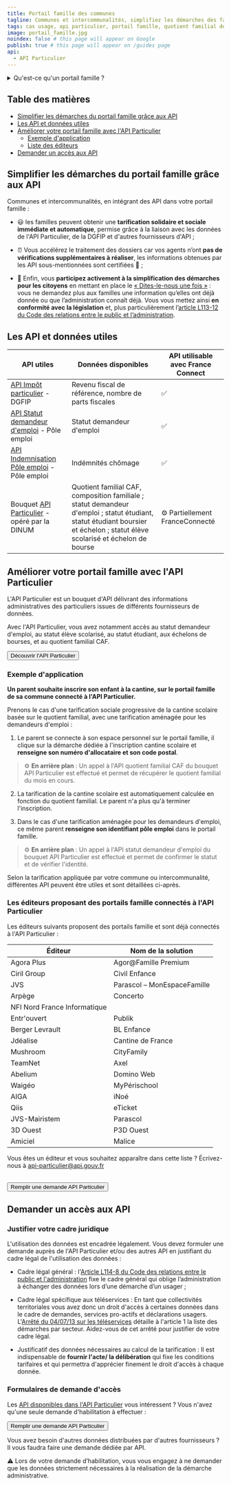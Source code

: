 ```yaml
---
title: Portail famille des communes
tagline: Communes et intercommunalités, simplifiez les démarches des familles en calculant automatiquement leur tarif de restauration scolaire, de crèches ou d'activités périscolaires ou municipales.
tags: cas usage, api particulier, portail famille, quotient familial dématérialisé, tarification restauration scolaire, tarification activités périscolaires
image: portail_famille.jpg
noindex: false # this page will appear on Google
publish: true # this page will appear on /guides page
api:
  - API Particulier
---
```


<details>
   <summary>Qu'est-ce qu'un portail famille ?</summary>

De plus en plus de communes et intercommunalités mettent à disposition des habitants un portail famille permettant d'accéder à des services en ligne pour gérer les activités de l'ensemble de la famille : la crèche, l'halte-garderie, les centres de loisirs, la restauration scolaire, les goûters, les études, le conservatoire, l'atelier beaux-arts etc..

Ce type de portail permet généralement de réserver et payer en ligne les factures liées aux activités péri- et extrascolaires, de suivre les paiements et de gérer les informations liées au compte de la famille. La tarification de ces activités peut être sociale ou solidaire, c'est-à-dire adaptée en fonction du statut ou des ressources de la famille.

En général, le calcul des tarifs utilise le quotient familial de la Caisse d’allocations familiales (CAF) et/ou l'avis d'imposition (DGFIP) fournis par les citoyens.

</details>

## Table des matières

- [Simplifier les démarches du portail famille grâce aux API](#simplifier-les-demarches-du-portail-famille-grace-aux-API)
- [Les API et données utiles](#les-api-et-donnees-utiles)
- [Améliorer votre portail famille avec l'API Particulier](#ameliorer-votre-portail-famille-avec-l-api-particulier)
  - [Exemple d'application](#exemple-d-application)
  - [Liste des éditeurs](#les-editeurs-proposant-des-portails-famille-connectes-a-l-api-particulier)
- [Demander un accès aux API](#demander-un-acces-aux-api)

## Simplifier les démarches du portail famille grâce aux API 

Communes et intercommunalités, en intégrant des API dans votre portail famille :

- 😃 les familles peuvent obtenir une **tarification solidaire et sociale immédiate et automatique**, permise grâce à la liaison avec les données de l'API Particulier, de la DGFIP et d'autres fournisseurs d'API ;

- ⏰ Vous accélérez le traitement des dossiers car vos agents n’ont **pas de vérifications supplémentaires à réaliser**, les informations obtenues par les API sous-mentionnées sont certifiées 🔎 ;

- 🎯 Enfin, vous **participez activement à la simplification des démarches pour les citoyens** en mettant en place le [« Dites-le-nous une fois »](https://www.numerique.gouv.fr/services/guichet-dites-le-nous-une-fois/) : vous ne demandez plus aux familles une information qu’elles ont déjà donnée ou que l’administration connaît déjà.
Vous vous mettez ainsi **en conformité avec la législation** et, plus particulièrement l’[article L113-12 du Code des relations entre le public et l’administration](https://www.legifrance.gouv.fr/codes/article_lc/LEGIARTI000037313155).

## Les API et données utiles

| API utiles | Données disponibles |  API utilisable avec France Connect |
| --- | --- | --- |
| [API Impôt particulier](/les-api/impot-particulier) - DGFIP | Revenu fiscal de référence, nombre de parts fiscales | ✅ |
| [API Statut demandeur d'emploi](/les-api/api-statut-demandeur-emploi) - Pôle emploi | Statut demandeur d'emploi | ✅ |
| [API Indemnisation Pôle emploi](/les-api/api-indemnisation-pole-emploi) - Pôle emploi | Indémnités chômage | ✅ |
| Bouquet [API Particulier](https://particulier.api.gouv.fr/catalogue) - opéré par la DINUM | Quotient familial CAF, composition familiale ; statut demandeur d'emploi ; statut étudiant, statut étudiant boursier et échelon ; statut élève scolarisé et échelon de bourse | ⚙️ Partiellement FranceConnecté |

## Améliorer votre portail famille avec l'API Particulier

L'API Particulier est un bouquet d'API délivrant des informations administratives des particuliers issues de différents fournisseurs de données.

Avec l'API Particulier, vous avez notamment accès au statut demandeur d'emploi, au statut élève scolarisé, au statut étudiant, aux échelons de bourses, et au quotient familial CAF.

<Button href="https://particulier.api.gouv.fr/catalogue">Découvrir l'API Particulier</Button>

### Exemple d'application

**Un parent souhaite inscrire son enfant à la cantine, sur le portail famille de sa commune connecté à l'API Particulier.**

Prenons le cas d'une tarification sociale progressive de la cantine scolaire basée sur le quotient familial, avec une tarification aménagée pour les demandeurs d'emploi :

1. Le parent se connecte à son espace personnel sur le portail famille, il clique sur la démarche dédiée à l'inscription cantine scolaire et **renseigne son numéro d'allocataire et son code postal**.

> ⚙️ **En arrière plan** : Un appel à l'API quotient familial CAF du bouquet API Particulier est effectué et permet de récupérer le quotient familial du mois en cours.

2. La tarification de la cantine scolaire est automatiquement calculée en fonction du quotient familial. Le parent n'a plus qu'à terminer l'inscription.

3. Dans le cas d'une tarification aménagée pour les demandeurs d'emploi, ce même parent **renseigne son identifiant pôle emploi** dans le portail famille. 

> ⚙️ **En arrière plan** : Un appel à l'API statut demandeur d'emploi du bouquet API Particulier est effectué et permet de confirmer le statut et de vérifier l'identité.

Selon la tarification appliquée par votre commune ou intercommunalité, différentes API peuvent être utiles et sont détaillées ci-après.

### Les éditeurs proposant des portails famille connectés à l'API Particulier

Les éditeurs suivants proposent des portails famille et sont déjà connectés à l'API Particulier :

| Éditeur                      | Nom de la solution            |
| ---------------------------- | ----------------------------- |
| Agora Plus                   | Agor@Famille Premium          |
| Ciril Group                  | Civil Enfance                 |
| JVS                          | Parascol – MonEspaceFamille   |
| Arpège                       | Concerto                      |
| NFI Nord France Informatique |                               |
| Entr'ouvert                  | Publik                        |
| Berger Levrault              | BL Enfance                    |
| Jdéalise                     | Cantine de France             |
| Mushroom                     | CityFamily                    |
| TeamNet                      | Axel                          |
| Abelium                      | Domino Web                    |
| Waigéo                       | MyPérischool                  |
| AIGA                         | iNoé                          |
| Qiis                         | eTicket                       |
| JVS-Mairistem                | Parascol                      |
| 3D Ouest                     | P3D Ouest                     |
| Amiciel                      | Malice                        |

Vous êtes un éditeur et vous souhaitez apparaître dans cette liste ? Écrivez-nous à [api-particulier@api.gouv.fr](mailto:api-particulier@api.gouv.fr)

<br/>
<Button href="https://datapass.api.gouv.fr/api-particulier?demarche=ccas">Remplir une demande API Particulier</Button>

## Demander un accès aux API

### Justifier votre cadre juridique

L'utilisation des données est encadrée légalement. Vous devez formuler une demande auprès de l'API Particulier et/ou des autres API en justifiant du cadre légal de l'utilisation des données :

- Cadre légal général : l'[Article L114-8 du Code des relations entre le public et l'administration](https://www.legifrance.gouv.fr/codes/article_lc/LEGIARTI000045213315) fixe le cadre général qui oblige l’administration à échanger des données lors d’une démarche d’un usager ;

- Cadre légal spécifique aux téléservices : En tant que collectivités territoriales vous avez donc un droit d'accès à certaines données dans le cadre de demandes, services pro-actifs et déclarations usagers. 
L'[Arrêté du 04/07/13 sur les téléservices](https://www.legifrance.gouv.fr/loda/id/JORFTEXT000027697207/#:~:text=Dans%20les%20r%C3%A9sum%C3%A9s-,Arr%C3%AAt%C3%A9%20du%204%20juillet%202013%20autorisant%20la%20mise%20en%20%C5%93uvre,publiques%20locales%20dont%20ils%20sont) détaille à l'article 1 la liste des démarches par secteur. Aidez-vous de cet arrêté pour justifier de votre cadre légal.

- Justificatif des données nécessaires au calcul de la tarification : Il est indispensable de **fournir l'acte/ la délibération** qui fixe les conditions tarifaires et qui permettra d'apprécier finement le droit d'accès à chaque donnée.

### Formulaires de demande d'accès

Les [API disponibles dans l'API Particulier](https://particulier.api.gouv.fr/catalogue) vous intéressent ? Vous n'avez qu'une seule demande d'habilitation à effectuer : 

<Button href="https://datapass.api.gouv.fr/api-particulier?demarche=ccas">Remplir une demande API Particulier</Button>

Vous avez besoin d'autres données distribuées par d'autres fournisseurs ? Il vous faudra faire une demande dédiée par API.

⚠️ Lors de votre demande d’habilitation, vous vous engagez à ne demander que les données strictement nécessaires à la réalisation de la démarche administrative.